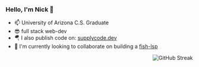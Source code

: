### Hello, I'm Nick 👋
-  📫 University of Arizona C.S. Graduate 
-  😎 full stack web-dev
-  🪂 I also publish code on: [supplycode.dev](https://www.supplycode.dev)
-  🤔 I'm currently looking to collaborate on building a [fish-lsp](https://github.com/ndonfris/fish-lsp)

<img align="right" src="https://streak-stats.demolab.com?user=ndonfris&theme=transparent&exclude_days=Sun%2CSat" alt="GitHub Streak" />  


<!--
**ndonfris/ndonfris** is a ✨ _special_ ✨ repository because its `README.md` (this file) appears on your GitHub profile.

Here are some ideas to get you started:

- 🔭 I’m currently working on ...
- 🌱 I’m currently learning ...
- 👯 I’m looking to collaborate on ...
- 🤔 I’m looking for help with ...
- 💬 Ask me about ...
- 📫 How to reach me: ...
- 😄 Pronouns: ...
- ⚡ Fun fact: ...
-->
